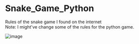 # Snake_Game_Python

 Rules of the snake game I found on the internet <br/>
 Note: I might've change some of the rules for the python game.
 
![image](https://github.com/WCARL12/Snake_Game_Python/assets/139624156/162307f0-6f98-4b2b-b3e6-e11f72415b15)
